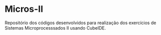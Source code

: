 # Micros-II
Repositório dos códigos desenvolvidos para realização dos exercícios de Sistemas Microprocesssados II usando CubeIDE.
